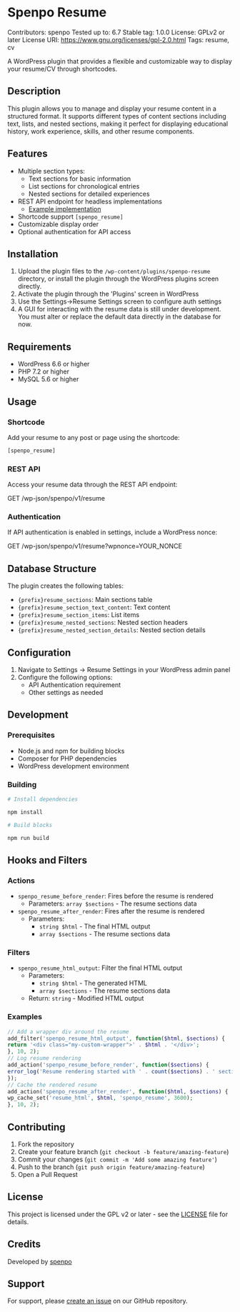 # Spenpo Resume

Contributors:      spenpo
Tested up to:      6.7
Stable tag:        1.0.0
License:           GPLv2 or later
License URI:       https://www.gnu.org/licenses/gpl-2.0.html
Tags:              resume, cv

A WordPress plugin that provides a flexible and customizable way to display your resume/CV through shortcodes.

## Description

This plugin allows you to manage and display your resume content in a structured format. It supports different types of content sections including text, lists, and nested sections, making it perfect for displaying educational history, work experience, skills, and other resume components.

## Features

- Multiple section types:
  - Text sections for basic information
  - List sections for chronological entries
  - Nested sections for detailed experiences
- REST API endpoint for headless implementations
  - [Example implementation](https://spenpo.com/resume)
- Shortcode support `[spenpo_resume]`
- Customizable display order
- Optional authentication for API access

## Installation

1. Upload the plugin files to the `/wp-content/plugins/spenpo-resume` directory, or install the plugin through the WordPress plugins screen directly.
2. Activate the plugin through the 'Plugins' screen in WordPress
3. Use the Settings->Resume Settings screen to configure auth settings
4. A GUI for interacting with the resume data is still under development. You must alter or replace the default data directly in the database for now.

## Requirements

- WordPress 6.6 or higher
- PHP 7.2 or higher
- MySQL 5.6 or higher

## Usage

### Shortcode
Add your resume to any post or page using the shortcode:

```php
[spenpo_resume]
```

### REST API
Access your resume data through the REST API endpoint:

GET /wp-json/spenpo/v1/resume

### Authentication
If API authentication is enabled in settings, include a WordPress nonce:

GET /wp-json/spenpo/v1/resume?wpnonce=YOUR_NONCE

## Database Structure

The plugin creates the following tables:
- `{prefix}resume_sections`: Main sections table
- `{prefix}resume_section_text_content`: Text content
- `{prefix}resume_section_items`: List items
- `{prefix}resume_nested_sections`: Nested section headers
- `{prefix}resume_nested_section_details`: Nested section details

## Configuration

1. Navigate to Settings -> Resume Settings in your WordPress admin panel
2. Configure the following options:
   - API Authentication requirement
   - Other settings as needed

## Development

### Prerequisites
- Node.js and npm for building blocks
- Composer for PHP dependencies
- WordPress development environment

### Building

```bash
# Install dependencies

npm install

# Build blocks

npm run build
```

## Hooks and Filters

### Actions
- `spenpo_resume_before_render`: Fires before the resume is rendered
  - Parameters: `array $sections` - The resume sections data
- `spenpo_resume_after_render`: Fires after the resume is rendered
  - Parameters: 
    - `string $html` - The final HTML output
    - `array $sections` - The resume sections data

### Filters
- `spenpo_resume_html_output`: Filter the final HTML output
  - Parameters:
    - `string $html` - The generated HTML
    - `array $sections` - The resume sections data
  - Return: `string` - Modified HTML output

### Examples
```php
// Add a wrapper div around the resume
add_filter('spenpo_resume_html_output', function($html, $sections) {
return '<div class="my-custom-wrapper">' . $html . '</div>';
}, 10, 2);
// Log resume rendering
add_action('spenpo_resume_before_render', function($sections) {
error_log('Resume rendering started with ' . count($sections) . ' sections');
});
// Cache the rendered resume
add_action('spenpo_resume_after_render', function($html, $sections) {
wp_cache_set('resume_html', $html, 'spenpo_resume', 3600);
}, 10, 2);
```

## Contributing

1. Fork the repository
2. Create your feature branch (`git checkout -b feature/amazing-feature`)
3. Commit your changes (`git commit -m 'Add some amazing feature'`)
4. Push to the branch (`git push origin feature/amazing-feature`)
5. Open a Pull Request

## License

This project is licensed under the GPL v2 or later - see the [LICENSE](LICENSE) file for details.

## Credits

Developed by [spenpo](https://spenpo.com) 

## Support

For support, please [create an issue](https://github.com/spope851/spenpo-resume/issues) on our GitHub repository.